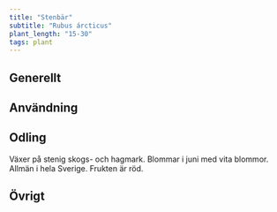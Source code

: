 ```yaml
---
title: "Stenbär"
subtitle: "Rubus árcticus"
plant_length: "15-30"
tags: plant
---
```


## Generellt

## Användning

## Odling

Växer på stenig skogs- och hagmark. Blommar i juni med vita blommor. Allmän i hela Sverige. Frukten är röd.

## Övrigt
